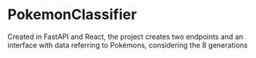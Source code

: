 # PokemonClassifier
Created in FastAPI and React, the project creates two endpoints and an interface with data referring to Pokémons, considering the 8 generations
